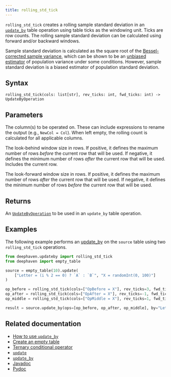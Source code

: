 ```yaml
---
title: rolling_std_tick
---
```


`rolling_std_tick` creates a rolling sample standard deviation in an [`update_by`](./updateBy.md) table operation using table ticks as the windowing unit. Ticks are row counts. The rolling sample standard deviation can be calculated using forward and/or backward windows.

Sample standard deviation is calculated as the square root of the [Bessel-corrected sample variance](https://en.wikipedia.org/wiki/Bessel%27s_correction), which can be shown to be an [unbiased estimator](https://en.wikipedia.org/wiki/Bias_of_an_estimator) of population variance under some conditions. However, sample standard deviation is a biased estimator of population standard deviation.

## Syntax

```
rolling_std_tick(cols: list[str], rev_ticks: int, fwd_ticks: int) -> UpdateByOperation
```

## Parameters

<ParamTable>
<Param name="cols" type="list[str]">

The column(s) to be operated on. These can include expressions to rename the output (e.g., `NewCol = Col`). When left empty, the rolling count is calculated for all applicable columns.

</Param>
<Param name="rev_ticks" type="int">

The look-behind window size in rows. If positive, it defines the maximum number of rows _before_ the current row that will be used. If negative, it defines the minimum number of rows _after_ the current row that will be used. Includes the current row.

</Param>
<Param name="fwd_ticks" type="int">

The look-forward window size in rows. If positive, it defines the maximum number of rows _after_ the current row that will be used. If negative, it defines the minimum number of rows _before_ the current row that will be used.

</Param>
</ParamTable>

## Returns

An [`UpdateByOperation`](./updateBy.md#parameters) to be used in an `update_by` table operation.

## Examples

The following example performs an [update_by](./updateBy.md) on the `source` table using two `rolling_std_tick` operations.

```python order=source,result
from deephaven.updateby import rolling_std_tick
from deephaven import empty_table

source = empty_table(10).update(
    ["Letter = (i % 2 == 0) ? `A` : `B`", "X = randomInt(0, 100)"]
)

op_before = rolling_std_tick(cols=["OpBefore = X"], rev_ticks=3, fwd_ticks=-1)
op_after = rolling_std_tick(cols=["OpAfter = X"], rev_ticks=-1, fwd_ticks=3)
op_middle = rolling_std_tick(cols=["OpMiddle = X"], rev_ticks=1, fwd_ticks=1)

result = source.update_by(ops=[op_before, op_after, op_middle], by="Letter")
```

## Related documentation

- [How to use `update_by`](../../../how-to-guides/rolling-aggregations.md)
- [Create an empty table](../../../how-to-guides/new-and-empty-table.md#empty_table)
- [Ternary conditional operator](../../../how-to-guides/ternary-if-how-to.md)
- [`update`](../select/update.md)
- [`update_by`](./updateBy.md)
- [Javadoc](https://deephaven.io/core/javadoc/io/deephaven/api/updateby/UpdateByOperation.html#RollingStd(long,java.lang.String...))
- [Pydoc](/core/pydoc/code/deephaven.updateby.html#deephaven.updateby.rolling_std_tick)
